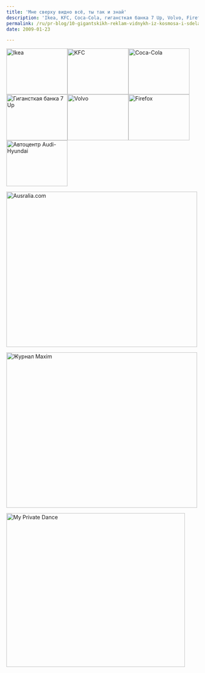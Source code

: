 ```yaml
---
title: 'Мне сверху видно всё, ты так и знай'
description: 'Ikea, KFC, Coca-Cola, гигансткая банка 7 Up, Volvo, Firefox, автоцентр Audi-Hyundai, Ausralia.com, журнал Maxim, лондонский стриптиз-клуб My Private Dance. Кликните на миниатюрах, чтобы перейти к картам.'
permalink: /ru/pr-blog/10-gigantskikh-reklam-vidnykh-iz-kosmosa-i-sdelannykh-spetsialno-dlya-razglyadyvaniya
date: 2009-01-23

---
```

<p><a href="https://googlesightseeing.com/maps?p=511&amp;c=&amp;ll=48.828749,1.967862&amp;z=0&amp;t=k&amp;hl=en"><img src="{{ site.assets }}/img/blog/09-01/23-01.jpg" alt="Ikea" width="160" height="120" class="d-inline-block"></a><a href="https://googlesightseeing.com/maps?p=1623&amp;c=&amp;t=k&amp;hl=en&amp;ll=37.646069,-115.750709&amp;z=18"><img src="{{ site.assets }}/img/blog/09-01/23-02.jpg" alt="KFC" width="160" height="120" class="d-inline-block"></a><a href="https://googlesightseeing.com/maps?p=1617&amp;c=&amp;t=k&amp;hl=en&amp;ll=-18.529198,-70.250026&amp;z=18"><img src="{{ site.assets }}/img/blog/09-01/23-03.jpg" alt="Coca-Cola" width="160" height="120" class="d-inline-block"></a><a href="https://googlesightseeing.com/maps?p=1009&amp;c=&amp;hl=en&amp;t=k&amp;ie=UTF8&amp;om=1&amp;ll=30.260812,-81.606697&amp;spn=0.001707,0.002567"><img src="{{ site.assets }}/img/blog/09-01/23-04.jpg" alt="Гигансткая банка 7 Up" width="160" height="120" class="d-inline-block"></a><a href="https://googlesightseeing.com/maps?p=644&amp;c=&amp;ll=51.119342,17.113127&amp;spn=0.003486,0.005239&amp;z=0&amp;t=k&amp;hl=en"><img src="{{ site.assets }}/img/blog/09-01/23-05.jpg" alt="Volvo" width="160" height="120" class="d-inline-block"></a><a href="https://googlesightseeing.com/maps?p=1194&amp;c=&amp;f=q&amp;hl=en&amp;ie=UTF8&amp;om=1&amp;z=17&amp;ll=45.123478,-123.113635&amp;spn=0.007116,0.016394&amp;t=k"><img src="{{ site.assets }}/img/blog/09-01/23-06.jpg" alt="Firefox" width="160" height="120" class="d-inline-block"></a><a href="https://googlesightseeing.com/maps?p=590&amp;c=&amp;q=Sydney&amp;ll=-33.828793,151.077161&amp;spn=0.004709,0.007440&amp;t=k&amp;hl=en"><img src="{{ site.assets }}/img/blog/09-01/23-07.jpg" alt="Автоцентр Audi-Hyundai" width="160" height="120" class="d-inline-block"></a></p>
<p><img src="{{ site.assets }}/img/blog/09-01/23-08.jpg" alt="Ausralia.com" width="500" height="406"></p>
<p><img src="{{ site.assets }}/img/blog/09-01/23-09.jpg" alt="Журнал Maxim" width="500" height="406"></p>
<p><img src="{{ site.assets }}/img/blog/09-01/23-10.jpg" alt="My Private Dance" width="468" height="402"></p>

